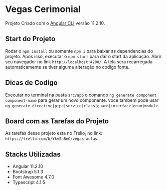 # Vegas Cerimonial

Projeto Criado com o  [Angular CLI](https://github.com/angular/angular-cli) versão 11.2.10.

## Start do Projeto

Rodar o `npm install` ou  somente `npm i` para baixar as dependencias do projeto. Apos isso, executar o
`npm start` para dar o start da aplicação. Abrir seu navegador no link `http://localhost:4200/`. A tela sera recarregada automaticamente se tiver alguma alteração no codigo fonte.

## Dicas de Codigo

Executar no terminal na pasta `src/app` o comando `ng generate component component-name` para gerar um novo componente. voce tambem pode usar `ng generate directive|pipe|service|class|guard|interface|enum|module`.

## Board com as Tarefas do Projeto

As tarefas desse projeto esta no Trello, no link: `https://trello.com/b/YkvShBeO/vegas-aulas`.

## Stacks Utilizadas

- Angular 11.2.10
- Bootstrap 5.1.3
- Font Awesome 4.7.0
- Typescript 4.1.5
